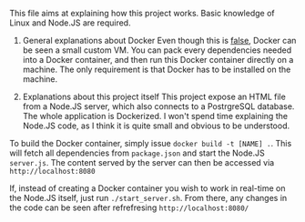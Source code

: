 This file aims at explaining how this project works. 
Basic knowledge of Linux and Node.JS are required. 

1. General explanations about Docker
Even though this is [false](https://stackoverflow.com/questions/16047306/how-is-docker-different-from-a-normal-virtual-machine), Docker can be seen a small custom VM.
You can pack every dependencies needed into a Docker container, and then run this Docker container directly on a machine. The only requirement is that Docker has to be installed on the machine. 

2. Explanations about this project itself
This project expose an HTML file from a Node.JS server, which also connects to a PostrgreSQL database. The whole application is Dockerized. 
I won't spend time explaining the Node.JS code, as I think it is quite small and obvious to be understood.

To build the Docker container, simply issue `docker build -t [NAME] .`. This will fetch all dependencies from `package.json` and start the Node.JS `server.js`. The content served by the server can then be accessed via `http://localhost:8080`

If, instead of creating a Docker container you wish to work in real-time on the Node.JS itself, just run `./start_server.sh`. From there, any changes in the code can be seen after refrefresing `http://localhost:8080/`
